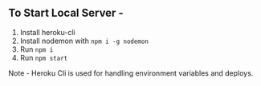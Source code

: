 ## To Start Local Server - 
 1. Install heroku-cli
 2. Install nodemon with `npm i -g nodemon`
 3. Run `npm i`
 4. Run `npm start`

Note - Heroku Cli is used for handling environment variables and deploys.
